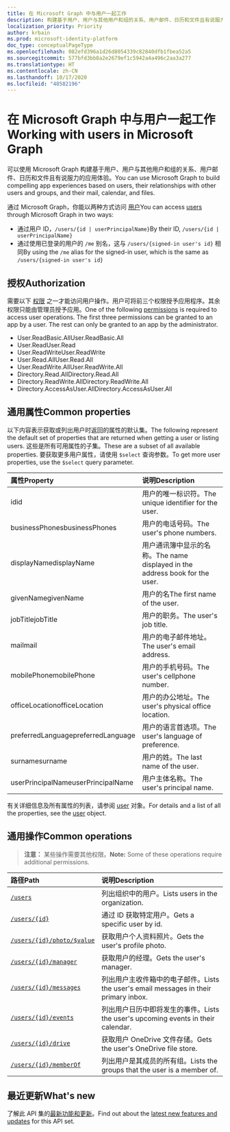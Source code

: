 ```yaml
---
title: 在 Microsoft Graph 中与用户一起工作
description: 构建基于用户、用户与其他用户和组的关系、用户邮件、日历和文件且有说服力的应用体验。
localization_priority: Priority
author: krbain
ms.prod: microsoft-identity-platform
doc_type: conceptualPageType
ms.openlocfilehash: 082efd396a1d26d8054339c82840dfb1fbea52a5
ms.sourcegitcommit: 577bfd3bb8a2e2679ef1c5942a4a496c2aa3a277
ms.translationtype: HT
ms.contentlocale: zh-CN
ms.lasthandoff: 10/17/2020
ms.locfileid: "48582196"
---
```

# <a name="working-with-users-in-microsoft-graph"></a><span data-ttu-id="41552-103">在 Microsoft Graph 中与用户一起工作</span><span class="sxs-lookup"><span data-stu-id="41552-103">Working with users in Microsoft Graph</span></span>

<span data-ttu-id="41552-104">可以使用 Microsoft Graph 构建基于用户、用户与其他用户和组的关系、用户邮件、日历和文件且有说服力的应用体验。</span><span class="sxs-lookup"><span data-stu-id="41552-104">You can use Microsoft Graph to build compelling app experiences based on users, their relationships with other users and groups, and their mail, calendar, and files.</span></span>

<span data-ttu-id="41552-105">通过 Microsoft Graph，你能以两种方式访问 [用户](user.md)</span><span class="sxs-lookup"><span data-stu-id="41552-105">You can access [users](user.md) through Microsoft Graph in two ways:</span></span>

- <span data-ttu-id="41552-106">通过用户 ID，`/users/{id | userPrincipalName}`</span><span class="sxs-lookup"><span data-stu-id="41552-106">By their ID, `/users/{id | userPrincipalName}`</span></span>
- <span data-ttu-id="41552-107">通过使用已登录的用户的 `/me` 别名，这与 `/users/{signed-in user's id}` 相同</span><span class="sxs-lookup"><span data-stu-id="41552-107">By using the `/me` alias for the signed-in user, which is the same as `/users/{signed-in user's id}`</span></span>

## <a name="authorization"></a><span data-ttu-id="41552-108">授权</span><span class="sxs-lookup"><span data-stu-id="41552-108">Authorization</span></span>

<span data-ttu-id="41552-p101">需要以下 [权限](/graph/permissions-reference) 之一才能访问用户操作。用户可将前三个权限授予应用程序。其余权限只能由管理员授予应用。</span><span class="sxs-lookup"><span data-stu-id="41552-p101">One of the following [permissions](/graph/permissions-reference) is required to access user operations. The first three permissions can be granted to an app by a user. The rest can only be granted to an app by the administrator.</span></span>

- <span data-ttu-id="41552-112">User.ReadBasic.All</span><span class="sxs-lookup"><span data-stu-id="41552-112">User.ReadBasic.All</span></span>
- <span data-ttu-id="41552-113">User.Read</span><span class="sxs-lookup"><span data-stu-id="41552-113">User.Read</span></span>
- <span data-ttu-id="41552-114">User.ReadWrite</span><span class="sxs-lookup"><span data-stu-id="41552-114">User.ReadWrite</span></span>
- <span data-ttu-id="41552-115">User.Read.All</span><span class="sxs-lookup"><span data-stu-id="41552-115">User.Read.All</span></span>
- <span data-ttu-id="41552-116">User.ReadWrite.All</span><span class="sxs-lookup"><span data-stu-id="41552-116">User.ReadWrite.All</span></span>
- <span data-ttu-id="41552-117">Directory.Read.All</span><span class="sxs-lookup"><span data-stu-id="41552-117">Directory.Read.All</span></span>
- <span data-ttu-id="41552-118">Directory.ReadWrite.All</span><span class="sxs-lookup"><span data-stu-id="41552-118">Directory.ReadWrite.All</span></span>
- <span data-ttu-id="41552-119">Directory.AccessAsUser.All</span><span class="sxs-lookup"><span data-stu-id="41552-119">Directory.AccessAsUser.All</span></span>

## <a name="common-properties"></a><span data-ttu-id="41552-120">通用属性</span><span class="sxs-lookup"><span data-stu-id="41552-120">Common properties</span></span>

<span data-ttu-id="41552-121">以下内容表示获取或列出用户时返回的属性的默认集。</span><span class="sxs-lookup"><span data-stu-id="41552-121">The following represent the default set of properties that are returned when getting a user or listing users.</span></span> <span data-ttu-id="41552-122">这些是所有可用属性的子集。</span><span class="sxs-lookup"><span data-stu-id="41552-122">These are a subset of all available properties.</span></span> <span data-ttu-id="41552-123">要获取更多用户属性，请使用 `$select` 查询参数。</span><span class="sxs-lookup"><span data-stu-id="41552-123">To get more user properties, use the `$select` query parameter.</span></span>

|<span data-ttu-id="41552-124">属性</span><span class="sxs-lookup"><span data-stu-id="41552-124">Property</span></span> |<span data-ttu-id="41552-125">说明</span><span class="sxs-lookup"><span data-stu-id="41552-125">Description</span></span> |
|:----------|:-------------|
|<span data-ttu-id="41552-126">id</span><span class="sxs-lookup"><span data-stu-id="41552-126">id</span></span> | <span data-ttu-id="41552-127">用户的唯一标识符。</span><span class="sxs-lookup"><span data-stu-id="41552-127">The unique identifier for the user.</span></span>|
|<span data-ttu-id="41552-128">businessPhones</span><span class="sxs-lookup"><span data-stu-id="41552-128">businessPhones</span></span> | <span data-ttu-id="41552-129">用户的电话号码。</span><span class="sxs-lookup"><span data-stu-id="41552-129">The user's phone numbers.</span></span>|
|<span data-ttu-id="41552-130">displayName</span><span class="sxs-lookup"><span data-stu-id="41552-130">displayName</span></span> | <span data-ttu-id="41552-131">用户通讯簿中显示的名称。</span><span class="sxs-lookup"><span data-stu-id="41552-131">The name displayed in the address book for the user.</span></span>|
|<span data-ttu-id="41552-132">givenName</span><span class="sxs-lookup"><span data-stu-id="41552-132">givenName</span></span>| <span data-ttu-id="41552-133">用户的名</span><span class="sxs-lookup"><span data-stu-id="41552-133">The first name of the user.</span></span> |
|<span data-ttu-id="41552-134">jobTitle</span><span class="sxs-lookup"><span data-stu-id="41552-134">jobTitle</span></span> | <span data-ttu-id="41552-135">用户的职务。</span><span class="sxs-lookup"><span data-stu-id="41552-135">The user's job title.</span></span>|
|<span data-ttu-id="41552-136">mail</span><span class="sxs-lookup"><span data-stu-id="41552-136">mail</span></span>| <span data-ttu-id="41552-137">用户的电子邮件地址。</span><span class="sxs-lookup"><span data-stu-id="41552-137">The user's email address.</span></span> |
|<span data-ttu-id="41552-138">mobilePhone</span><span class="sxs-lookup"><span data-stu-id="41552-138">mobilePhone</span></span> | <span data-ttu-id="41552-139">用户的手机号码。</span><span class="sxs-lookup"><span data-stu-id="41552-139">The user's cellphone number.</span></span>|
|<span data-ttu-id="41552-140">officeLocation</span><span class="sxs-lookup"><span data-stu-id="41552-140">officeLocation</span></span> | <span data-ttu-id="41552-141">用户的办公地址。</span><span class="sxs-lookup"><span data-stu-id="41552-141">The user's physical office location.</span></span>|
|<span data-ttu-id="41552-142">preferredLanguage</span><span class="sxs-lookup"><span data-stu-id="41552-142">preferredLanguage</span></span> | <span data-ttu-id="41552-143">用户的语言首选项。</span><span class="sxs-lookup"><span data-stu-id="41552-143">The user's language of preference.</span></span>|
|<span data-ttu-id="41552-144">surname</span><span class="sxs-lookup"><span data-stu-id="41552-144">surname</span></span>| <span data-ttu-id="41552-145">用户的姓。</span><span class="sxs-lookup"><span data-stu-id="41552-145">The last name of the user.</span></span> |
|<span data-ttu-id="41552-146">userPrincipalName</span><span class="sxs-lookup"><span data-stu-id="41552-146">userPrincipalName</span></span>| <span data-ttu-id="41552-147">用户主体名称。</span><span class="sxs-lookup"><span data-stu-id="41552-147">The user's principal name.</span></span> |

<span data-ttu-id="41552-148">有关详细信息及所有属性的列表，请参阅 [user](user.md) 对象。</span><span class="sxs-lookup"><span data-stu-id="41552-148">For details and a list of all the properties, see the [user](user.md) object.</span></span>

## <a name="common-operations"></a><span data-ttu-id="41552-149">通用操作</span><span class="sxs-lookup"><span data-stu-id="41552-149">Common operations</span></span>

> <span data-ttu-id="41552-150">**注意：** 某些操作需要其他权限。</span><span class="sxs-lookup"><span data-stu-id="41552-150">**Note:** Some of these operations require additional permissions.</span></span>

| <span data-ttu-id="41552-151">路径</span><span class="sxs-lookup"><span data-stu-id="41552-151">Path</span></span>    | <span data-ttu-id="41552-152">说明</span><span class="sxs-lookup"><span data-stu-id="41552-152">Description</span></span> |
|:---------|:-------------|
|[`/users`](../api/user-list.md) | <span data-ttu-id="41552-153">列出组织中的用户。</span><span class="sxs-lookup"><span data-stu-id="41552-153">Lists users in the organization.</span></span> |
|[`/users/{id}`](../api/user-get.md) | <span data-ttu-id="41552-154">通过 ID 获取特定用户。</span><span class="sxs-lookup"><span data-stu-id="41552-154">Gets a specific user by id.</span></span> |
|[`/users/{id}/photo/$value`](../api/profilephoto-get.md)| <span data-ttu-id="41552-155">获取用户个人资料照片。</span><span class="sxs-lookup"><span data-stu-id="41552-155">Gets the user's profile photo.</span></span> |
|[`/users/{id}/manager`](../api/user-list-manager.md) | <span data-ttu-id="41552-156">获取用户的经理。</span><span class="sxs-lookup"><span data-stu-id="41552-156">Gets the user's manager.</span></span> |
|[`/users/{id}/messages`](../api/user-list-messages.md)| <span data-ttu-id="41552-157">列出用户主收件箱中的电子邮件。</span><span class="sxs-lookup"><span data-stu-id="41552-157">Lists the user's email messages in their primary inbox.</span></span> |
|[`/users/{id}/events`](../api/user-list-events.md) | <span data-ttu-id="41552-158">列出用户日历中即将发生的事件。</span><span class="sxs-lookup"><span data-stu-id="41552-158">Lists the user's upcoming events in their calendar.</span></span> |
|[`/users/{id}/drive`](../api/drive-get.md)| <span data-ttu-id="41552-159">获取用户 OneDrive 文件存储。</span><span class="sxs-lookup"><span data-stu-id="41552-159">Gets the user's OneDrive file store.</span></span> |
|[`/users/{id}/memberOf`](../api/user-list-memberof.md)| <span data-ttu-id="41552-160">列出用户是其成员的所有组。</span><span class="sxs-lookup"><span data-stu-id="41552-160">Lists the groups that the user is a member of.</span></span> |

## <a name="whats-new"></a><span data-ttu-id="41552-161">最近更新</span><span class="sxs-lookup"><span data-stu-id="41552-161">What's new</span></span>
<span data-ttu-id="41552-162">了解此 API 集的[最新功能和更新](/graph/whats-new-overview)。</span><span class="sxs-lookup"><span data-stu-id="41552-162">Find out about the [latest new features and updates](/graph/whats-new-overview) for this API set.</span></span>